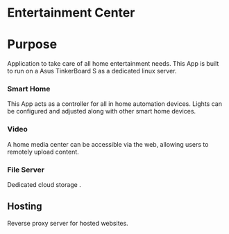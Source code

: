# Entertainment Center

# Purpose
Application to take care of all home entertainment needs. This App is built to run on a Asus TinkerBoard S as a dedicated linux server.
### Smart Home
This App acts as a controller for all in home automation devices. Lights can be configured and adjusted along with other 
smart home devices.
### Video
A home media center can be accessible via the web, allowing users to remotely upload content.
### File Server
Dedicated cloud storage . 
## Hosting
Reverse proxy server for hosted websites.
